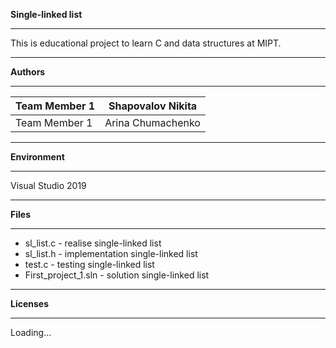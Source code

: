 **Single-linked list**

***
This is educational project to learn C and data structures at MIPT.
***
**Authors**
***
Team Member 1 | Shapovalov Nikita
--------------|-------------------
Team Member 1 | Arina Chumachenko
***
**Environment**
***
Visual Studio 2019
***
**Files**
***
* sl_list.c - realise single-linked list
* sl_list.h - implementation single-linked list
* test.c - testing single-linked list
* First_project_1.sln - solution single-linked list
***
**Licenses**
***
Loading...
